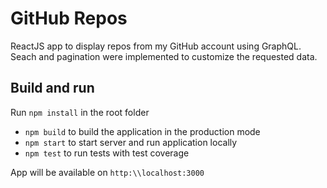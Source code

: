 # GitHub Repos

ReactJS app to display repos from my GitHub account using GraphQL. Seach and pagination were implemented to customize the requested data.

## Build and run

Run `npm install` in the root folder

* `npm build` to build the application in the production mode
* `npm start` to start server and run application locally
* `npm test` to run tests with test coverage

App will be available on `http:\\localhost:3000`
